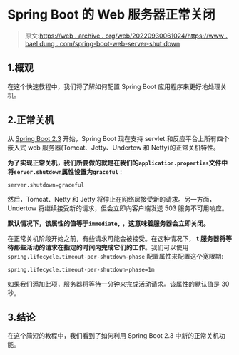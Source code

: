 # Spring Boot 的 Web 服务器正常关闭

> 原文:[https://web . archive . org/web/20220930061024/https://www . bael dung . com/spring-boot-web-server-shut down](https://web.archive.org/web/20220930061024/https://www.baeldung.com/spring-boot-web-server-shutdown)

## 1.概观

在这个快速教程中，我们将了解如何配置 Spring Boot 应用程序来更好地处理关机。

## 2.正常关机

从 [Spring Boot 2.3](https://web.archive.org/web/20220728225617/https://github.com/spring-projects/spring-boot/wiki/Spring-Boot-2.3-Release-Notes#graceful-shutdown) 开始，Spring Boot 现在支持 servlet 和反应平台上所有四个嵌入式 web 服务器(Tomcat、Jetty、Undertow 和 Netty)的正常关机特性。

**为了实现正常关机，我们所要做的就是在我们的`application.properties`文件中将`server.shutdown`属性设置为`graceful`** :

```
server.shutdown=graceful
```

然后，Tomcat、Netty 和 Jetty 将停止在网络层接受新的请求。另一方面，Undertow 将继续接受新的请求，但会立即向客户端发送 503 服务不可用响应。

**默认情况下，该属性的值等于`immediate,` ，这意味着服务器会立即关闭。**

在正常关机阶段开始之前，有些请求可能会被接受。在这种情况下， **t** **服务器将等待那些活动的请求在指定的时间内完成它们的工作**。我们可以使用`spring.lifecycle.timeout-per-shutdown-phase` 配置属性来配置这个宽限期:

```
spring.lifecycle.timeout-per-shutdown-phase=1m
```

如果我们添加此项，服务器将等待一分钟来完成活动请求。该属性的默认值是 30 秒。

## 3.结论

在这个简短的教程中，我们看到了如何利用 Spring Boot 2.3 中新的正常关机功能。
